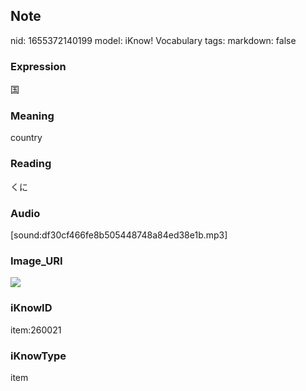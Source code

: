 ## Note
nid: 1655372140199
model: iKnow! Vocabulary
tags: 
markdown: false

### Expression
国

### Meaning
country

### Reading
くに

### Audio
[sound:df30cf466fe8b505448748a84ed38e1b.mp3]

### Image_URI
<img src="ddb1a2c802c7f1e4b6588e39adfb27e0.jpg">

### iKnowID
item:260021

### iKnowType
item
